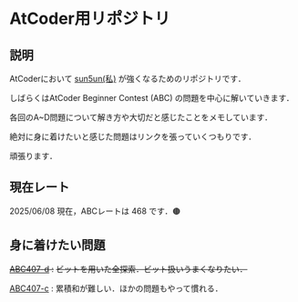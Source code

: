 # AtCoder用リポジトリ

## 説明

AtCoderにおいて [sun5un(私)](https://atcoder.jp/users/sun5un) が強くなるためのリポジトリです．

しばらくはAtCoder Beginner Contest (ABC) の問題を中心に解いていきます．

各回のA~D問題について解き方や大切だと感じたことをメモしています．

絶対に身に着けたいと感じた問題はリンクを張っていくつもりです．

頑張ります．

## 現在レート
2025/06/08 現在，ABCレートは 468 です．🟤

## 身に着けたい問題

~~[ABC407-d](https://atcoder.jp/contests/abc407/tasks/abc407_d) :~~
~~ビットを用いた全探索．ビット扱いうまくなりたい．~~

[ABC407-c](https://atcoder.jp/contests/abc408/tasks/abc408_c) :
累積和が難しい．ほかの問題もやって慣れる．

